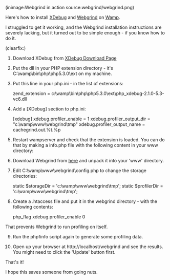 <!--
Title: How to install xDebug and Webgrind on Wamp
Author:
Date: 2010/11/03 03:43:00
Datetime: 2010-11-03
Updated: 2010/11/03 16:58:00
Description: How to install XDebug and Webgrind on Wamp
View: post
Disqusid: /how-to-install-xdebug-and-webgrind-on-wamp
ogimage: webgrind/webgrind.png
thumb: webgrind/webgrind_custom.png
Keywords: webgrind, wamp, xdebug, php
Tags: php, webdev, wamp
blogpost: true
published: true
-->
(inimage:Webgrind in action source:webgrind/webgrind.png)

Here's how to install [XDebug](http://xdebug.org/) and [Webgrind](http://code.google.com/p/webgrind/) on [Wamp](http://www.wampserver.com/en/).

I struggled to get it working, and the Webgrind installation instructions are severely lacking, but it turned out to be simple enough - if you know how to do it.

(clearfix:)

1) Download XDebug from [XDebug Download Page](http://xdebug.org/download.php)

2) Put the dll in your PHP extension directory - it's C:\wamp\bin\php\php5.3.0\ext on my machine.

3) Put this line in your php.ini - in the list of extensions:

    zend_extension = c:\wamp\bin\php\php5.3.0\ext\php_xdebug-2.1.0-5.3-vc6.dll

4) Add a [XDebug] section to php.ini:

    [xdebug]
    xdebug.profiler_enable = 1
    xdebug.profiler_output_dir = "c:\wamp\www\webgrind\tmp"
    xdebug.profiler_output_name = cachegrind.out.%t.%p

5) Restart wampserver and check that the extension is loaded. You can do that by making a info.php file with the following content in your www directory:

    <?php
    phpinfo();

6) Download Webgrind from [here](http://code.google.com/p/webgrind/downloads/list) and unpack it into your 'www' directory.

7) Edit C:\wamp\www\webgrind\config.php to change the storage directories:

	static $storageDir = 'c:\wamp\www\webgrind\tmp';
	static $profilerDir = 'c:\wamp\www\webgrind\tmp';

8) Create a .htaccess file and put it in the webgrind directory - with the following contents:

    php_flag xdebug.profiler_enable 0

That prevents Webgrind to run profiling on itself.

9) Run the phpfinfo script again to generate some profiling data.

10) Open up your browser at http://localhost/webgrind and see the results. You might need to click the 'Update' button first.

That's it!

I hope this saves someone from going nuts.

